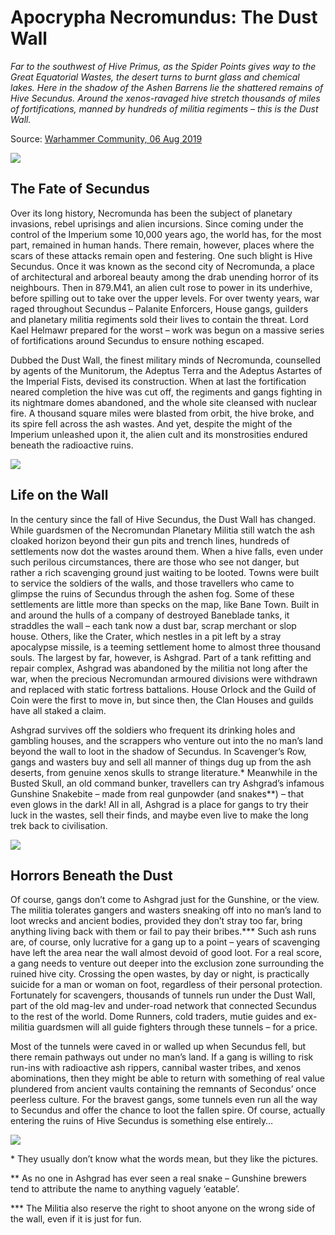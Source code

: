 # Apocrypha Necromundus: The Dust Wall

_Far to the southwest of Hive Primus, as the Spider Points gives way to the Great Equatorial Wastes, the desert turns to burnt glass and chemical lakes. Here in the shadow of the Ashen Barrens lie the shattered remains of Hive Secundus. Around the xenos-ravaged hive stretch thousands of miles of fortifications, manned by hundreds of militia regiments – this is the Dust Wall._

Source: [Warhammer Community, 06 Aug 2019](https://www.warhammer-community.com/2019/08/06/apocrypha-necromundus-the-dust-wallfw-homepage-post-1/)

![](NecroDustWall-Aug6-Image1nnvhrg.jpg)

## The Fate of Secundus

Over its long history, Necromunda has been the subject of planetary invasions, rebel uprisings and alien incursions. Since coming under the control of the Imperium some 10,000 years ago, the world has, for the most part, remained in human hands. There remain, however, places where the scars of these attacks remain open and festering. One such blight is Hive Secundus. Once it was known as the second city of Necromunda, a place of architectural and arboreal beauty among the drab unending horror of its neighbours. Then in 879.M41, an alien cult rose to power in its underhive, before spilling out to take over the upper levels. For over twenty years, war raged throughout Secundus – Palanite Enforcers, House gangs, guilders and planetary militia regiments sold their lives to contain the threat. Lord Kael Helmawr prepared for the worst – work was begun on a massive series of fortifications around Secundus to ensure nothing escaped.

Dubbed the Dust Wall, the finest military minds of Necromunda, counselled by agents of the Munitorum, the Adeptus Terra and the Adeptus Astartes of the Imperial Fists, devised its construction. When at last the fortification neared completion the hive was cut off, the regiments and gangs fighting in its nightmare domes abandoned, and the whole site cleansed with nuclear fire. A thousand square miles were blasted from orbit, the hive broke, and its spire fell across the ash wastes. And yet, despite the might of the Imperium unleashed upon it, the alien cult and its monstrosities endured beneath the radioactive ruins.

![](NecroDustWall-Aug6-Image3hsr.jpg)

## Life on the Wall

In the century since the fall of Hive Secundus, the Dust Wall has changed. While guardsmen of the Necromundan Planetary Militia still watch the ash cloaked horizon beyond their gun pits and trench lines, hundreds of settlements now dot the wastes around them. When a hive falls, even under such perilous circumstances, there are those who see not danger, but rather a rich scavenging ground just waiting to be looted. Towns were built to service the soldiers of the walls, and those travellers who came to glimpse the ruins of Secundus through the ashen fog. Some of these settlements are little more than specks on the map, like Bane Town. Built in and around the hulls of a company of destroyed Baneblade tanks, it straddles the wall – each tank now a dust bar, scrap merchant or slop house. Others, like the Crater, which nestles in a pit left by a stray apocalypse missile, is a teeming settlement home to almost three thousand souls. The largest by far, however, is Ashgrad. Part of a tank refitting and repair complex, Ashgrad was abandoned by the militia not long after the war, when the precious Necromundan armoured divisions were withdrawn and replaced with static fortress battalions. House Orlock and the Guild of Coin were the first to move in, but since then, the Clan Houses and guilds have all staked a claim.

Ashgrad survives off the soldiers who frequent its drinking holes and gambling houses, and the scrappers who venture out into the no man’s land beyond the wall to loot in the shadow of Secundus. In Scavenger’s Row, gangs and wasters buy and sell all manner of things dug up from the ash deserts, from genuine xenos skulls to strange literature.\* Meanwhile in the Busted Skull, an old command bunker, travellers can try Ashgrad’s infamous Gunshine Snakebite – made from real gunpowder (and snakes\*\*) – that even glows in the dark! All in all, Ashgrad is a place for gangs to try their luck in the wastes, sell their finds, and maybe even live to make the long trek back to civilisation.

![](NecroDustWall-Aug6-Image2yhvrgh.jpg)

## Horrors Beneath the Dust

Of course, gangs don’t come to Ashgrad just for the Gunshine, or the view. The militia tolerates gangers and wasters sneaking off into no man’s land to loot wrecks and ancient bodies, provided they don’t stray too far, bring anything living back with them or fail to pay their bribes.\*\*\* Such ash runs are, of course, only lucrative for a gang up to a point – years of scavenging have left the area near the wall almost devoid of good loot. For a real score, a gang needs to venture out deeper into the exclusion zone surrounding the ruined hive city. Crossing the open wastes, by day or night, is practically suicide for a man or woman on foot, regardless of their personal protection. Fortunately for scavengers, thousands of tunnels run under the Dust Wall, part of the old mag-lev and under-road network that connected Secundus to the rest of the world. Dome Runners, cold traders, mutie guides and ex-militia guardsmen will all guide fighters through these tunnels – for a price.

Most of the tunnels were caved in or walled up when Secundus fell, but there remain pathways out under no man’s land. If a gang is willing to risk run-ins with radioactive ash rippers, cannibal waster tribes, and xenos abominations, then they might be able to return with something of real value plundered from ancient vaults containing the remnants of Secondus’ once peerless culture. For the bravest gangs, some tunnels even run all the way to Secundus and offer the chance to loot the fallen spire. Of course, actually entering the ruins of Hive Secundus is something else entirely…

![](NecroDustWall-Aug6-Image4uhvgrg.jpg)

\* They usually don’t know what the words mean, but they like the pictures.

\*\* As no one in Ashgrad has ever seen a real snake – Gunshine brewers tend to attribute the name to anything vaguely ‘eatable’.

\*\*\* The Militia also reserve the right to shoot anyone on the wrong side of the wall, even if it is just for fun.
